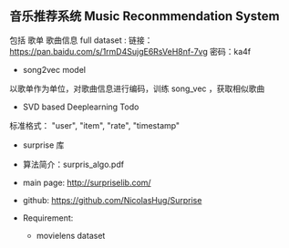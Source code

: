
## 音乐推荐系统 Music Reconmmendation System

包括 歌单 歌曲信息
full dataset : 链接：https://pan.baidu.com/s/1rmD4SujgE6RsVeH8nf-7vg 密码：ka4f

- song2vec model

以歌单作为单位，对歌曲信息进行编码，训练 song_vec ，获取相似歌曲

- SVD based Deeplearning
 Todo

标准格式： "user", "item", "rate", "timestamp"

- surprise 库
 - 算法简介：surpris_algo.pdf
 - main page: http://surpriselib.com/
 - github: https://github.com/NicolasHug/Surprise

- Requirement:
  - movielens dataset